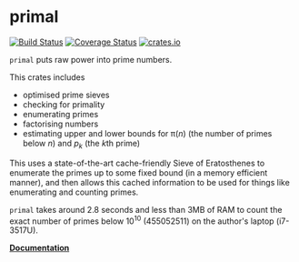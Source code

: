 # primal

[![Build Status](https://travis-ci.org/huonw/primal.png)](https://travis-ci.org/huonw/primal) [![Coverage Status](https://coveralls.io/repos/huonw/primal/badge.svg)](https://coveralls.io/r/huonw/primal) [![crates.io](https://img.shields.io/crates/v/primal.svg)](https://crates.io/crates/primal)

`primal` puts raw power into prime numbers.

This crates includes

- optimised prime sieves
- checking for primality
- enumerating primes
- factorising numbers
- estimating upper and lower bounds for π(*n*) (the number of primes
  below *n*) and *p<sub>k</sub>* (the <i>k</i>th prime)

This uses a state-of-the-art cache-friendly Sieve of Eratosthenes
to enumerate the primes up to some fixed bound (in a memory
efficient manner), and then allows this cached information to be
used for things like enumerating and counting primes.

`primal` takes around 2.8 seconds and less than 3MB of RAM to
count the exact number of primes below 10<sup>10</sup> (455052511)
on the author's laptop (i7-3517U).

[**Documentation**](http://docs.rs/primal/)
